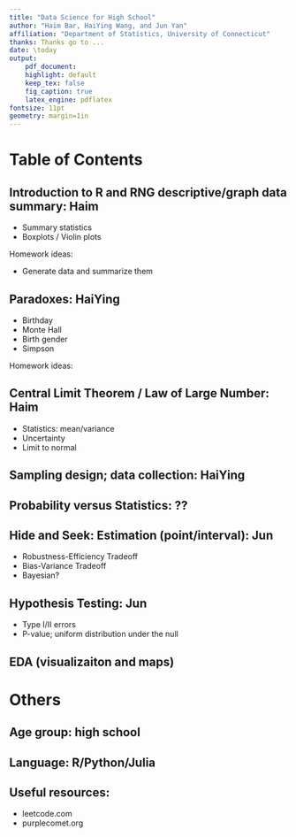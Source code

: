 ```yaml
---
title: "Data Science for High School"
author: "Haim Bar, HaiYing Wang, and Jun Yan"
affiliation: "Department of Statistics, University of Connecticut"
thanks: Thanks go to ...
date: \today
output:
    pdf_document:
    highlight: default
    keep_tex: false
    fig_caption: true
    latex_engine: pdflatex
fontsize: 11pt
geometry: margin=1in
---
```


# Table of Contents

## Introduction to R and RNG descriptive/graph data summary: Haim

+ Summary statistics
+ Boxplots / Violin plots

Homework ideas:

+ Generate data and summarize them

## Paradoxes: HaiYing

+ Birthday
+ Monte Hall
+ Birth gender
+ Simpson 

Homework ideas:

## Central Limit Theorem / Law of Large Number: Haim

+ Statistics: mean/variance
+ Uncertainty
+ Limit to normal

## Sampling design; data collection: HaiYing

## Probability versus Statistics: ??

## Hide and Seek: Estimation (point/interval): Jun

+ Robustness-Efficiency Tradeoff
+ Bias-Variance Tradeoff
+ Bayesian?

## Hypothesis Testing: Jun
+ Type I/II errors
+ P-value; uniform distribution under the null



## EDA (visualizaiton and maps)

# Others
## Age group: high school

## Language: R/Python/Julia

## Useful resources:
+ leetcode.com
+ purplecomet.org
